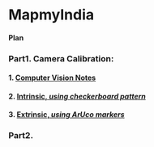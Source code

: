 # MapmyIndia
#### Plan



### Part1. Camera Calibration:

#### 1. [Computer Vision Notes](Calibration/Notes.md)
#### 2. [Intrinsic, *using checkerboard pattern*](Calibration/Intrinsic/README.md)
#### 3. [Extrinsic, *using ArUco markers*](Calibration/Extrinsic/README.md)

### Part2.
